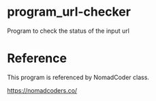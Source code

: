 # program_url-checker
Program to check the status of the input url


# Reference
This program is referenced by NomadCoder class.

https://nomadcoders.co/
